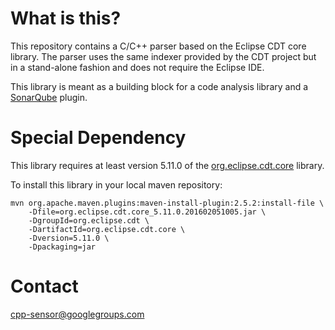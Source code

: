 # What is this?

This repository contains a C/C++ parser based on the Eclipse CDT core library.
The parser uses the same indexer provided by the CDT project but in a stand-alone fashion and does not require the Eclipse IDE.

This library is meant as a building block for a code analysis library and a [SonarQube](http://www.sonarqube.org/) plugin.

# Special Dependency

This library requires at least version 5.11.0 of the [org.eclipse.cdt.core](http://eclipse.mirror.triple-it.nl/tools/cdt/releases/8.8.1/r/plugins/org.eclipse.cdt.core_5.11.0.201602051005.jar) library.

To install this library in your local maven repository:

```
mvn org.apache.maven.plugins:maven-install-plugin:2.5.2:install-file \
	-Dfile=org.eclipse.cdt.core_5.11.0.201602051005.jar \
    -DgroupId=org.eclipse.cdt \
    -DartifactId=org.eclipse.cdt.core \
    -Dversion=5.11.0 \
    -Dpackaging=jar
```

# Contact

cpp-sensor@googlegroups.com
